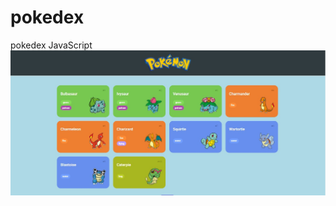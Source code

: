 # pokedex
 pokedex JavaScript
 <img src="./public/to_readme/pekedex_by_jeffersonmatias.jpg" align="center"/>
